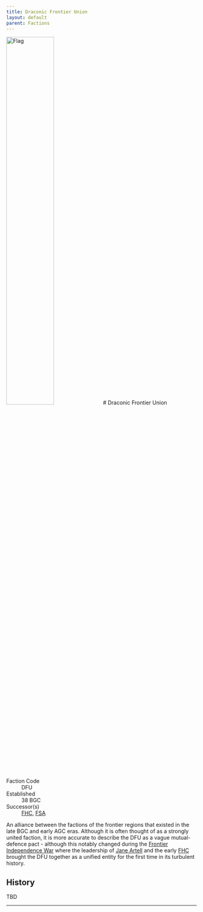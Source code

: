 ```yaml
---
title: Draconic Frontier Union
layout: default
parent: Factions
---
```


<img src="../../img/flag_dfu.png" alt="Flag" width="50%"/>
# Draconic Frontier Union
<dl>
    <dt>Faction Code</dt><dd>DFU</dd>
    <dt>Established</dt><dd>38 BGC</dd>
    <dt>Successor(s)</dt><dd><a href="fhc.html">FHC</a>, <a href="fsa.html">FSA</a></dd>
</dl>

An alliance between the factions of the frontier regions that existed in the late BGC and early AGC eras. Although it is often thought of as a strongly united faction, it is more accurate to describe the DFU as a vague mutual-defence pact - although this notably changed during the [Frontier Independence War] where the leadership of [Jane Artell] and the early [FHC] brought the DFU together as a unified entity for the first time in its turbulent history.

## History
TBD

----

[FHC]: ./fhc.html

[Frontier Independence War]: ../history/conflicts/frontier_independence_war.html

[Jane Artell]: ../characters/jane_artell

